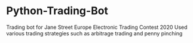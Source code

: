 # Python-Trading-Bot
Trading bot for Jane Street Europe Electronic Trading Contest 2020
Used various trading strategies such as arbitrage trading and penny pinching
